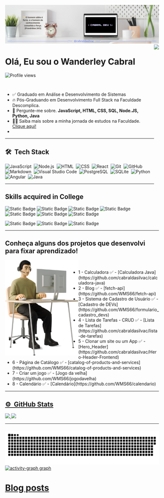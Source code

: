 ![GitHub_image](GitHub_image.png)
<img
    align="right"
    height="500em" 
    src="https://raw.githubusercontent.com/gist/cabraldasilvac/a075744cf63286024ed6aa359c77fbc4/raw/fc63027629d65aeb72b4351c60e18e4fbb550e74/gitHub-card.svg"
/>

<h1 align="left"> 
    Olá, Eu sou o Wanderley Cabral
</h1>
<p align="left"><img src="https://komarev.com/ghpvc/?username=cabraldasilvac&color=yellow" alt="Profile views" /></p><br>

-   ✅ Graduado em Análise e Desenvolvimento de Sistemas
-   🔥 Pós-Graduando em Desenvolvimento Full Stack na Faculdade Descomplica.<br/>
-   💬 Pergunte-me sobre. **JavaScript, HTML, CSS, SQL, Node.JS, Python, Java**
-   👨‍💻 Saiba mais sobre a minha jornada de estudos na Faculdade. [Clique aqui!](https://website-red-eight.vercel.app/)
-   
<hr />

<div style="display: inline_block">
    <div class="techstack">
        <h2>🛠 &nbsp;Tech Stack</h2>


![JavaScript](https://img.shields.io/badge/-JavaScript-05122A?style=flat&logo=javascript)&nbsp;
![Node.js](https://img.shields.io/badge/-Node.js-05122A?style=flat&logo=node.js)&nbsp;
![HTML](https://img.shields.io/badge/-HTML-05122A?style=flat&logo=HTML5)&nbsp;
![CSS](https://img.shields.io/badge/-CSS-05122A?style=flat&logo=CSS3&logoColor=1572B6)&nbsp;
![React](https://img.shields.io/badge/-React-05122A?style=flat&logo=react)&nbsp;
![Git](https://img.shields.io/badge/-Git-05122A?style=flat&logo=git)&nbsp;
![GitHub](https://img.shields.io/badge/-GitHub-05122A?style=flat&logo=github)&nbsp;
![Markdown](https://img.shields.io/badge/-Markdown-05122A?style=flat&logo=markdown)&nbsp;
![Visual Studio Code](https://img.shields.io/badge/-Visual%20Studio%20Code-05122A?style=flat&logo=visual-studio-code&logoColor=007ACC)&nbsp;
![PostgreSQL](https://img.shields.io/badge/-PostgreSQL-05122A?style=flat&logo=postgresql)&nbsp;
![SQLite](https://img.shields.io/badge/-SQLite-05122A?style=flat&logo=sqlite)&nbsp;
![Python](https://img.shields.io/badge/-Python-05122A?style=flat&logo=python)&nbsp;
![Angular](https://img.shields.io/badge/-Angular-05122A?style=flat&logo=angular)&nbsp;
![Java](https://img.shields.io/badge/-Java-05122A?style=flat&logo=java)&nbsp;


</div>
</div>
<hr />
<div style="display: inline_block>

<div class="skills">

<h2>Skills acquired in College</h2>

![Static Badge](https://img.shields.io/badge/Frontend-8b2ae2)
![Static Badge](https://img.shields.io/badge/Backend-8be2a8)
![Static Badge](https://img.shields.io/badge/UX_Experiencia_do_Usuário-373d5a)
![Static Badge](https://img.shields.io/badge/Estrutura_de_Dados-e2d38b)
![Static Badge](https://img.shields.io/badge/Modelagem_de_Banco_de_Dados-8b2ae2)
![Static Badge](https://img.shields.io/badge/Cloud_Computing-8be2a8)
![Static Badge](https://img.shields.io/badge/Devops-373d5a)&nbsp;

![Static Badge](https://img.shields.io/badge/Lógica_de_Programação-e2d38b)
![Static Badge](https://img.shields.io/badge/Design_de_Software-e28bc6)
![Static Badge](https://img.shields.io/badge/Desenvolvimento_Mobile-298dee)

</div>
</div>

<hr />
<div class="projects" >
    <h2 align="left" > Conheça alguns dos projetos que desenvolvi para fixar aprendizado!</h2>

   <img align="left" src="project_image.png" alt="drawing" style="width:240px;"/>
   <br>
    <div>
        <ul>
            <li> 1 - Calculadora ✅ - [Calculadora Java](https://github.com/cabraldasilvac/calculadora-java)</li>
            <li>2 - Blog ✅ - [fetch-api](https://github.com/WMS66/fetch-api)</li>
            <li>3 - Sistema de Cadastro de Usuário ✅ - [Cadastro de DEVs](https://github.com/WMS66/formulario_cadastro_devs)</li>
            <li>4 - Lista de Tarefas - CRUD ✅ - [Lista de Tarefas](https://github.com/cabraldasilvac/lista-de-tarefas)</li>
            <li>5 - Clonar um site ou um App ✅ - [Hero_Header](https://github.com/cabraldasilvac/Hero-Header-Frontend)</li>
            <li>6 - Página de Catálogo ✅ - [catalog-of-products-and-services](https://github.com/WMS66/catalog-of-products-and-services)</li>
            <li>7 - Criar um jogo ✅ - [Jogo da velha](https://github.com/WMS66/jogodavelha)</li>
            <li>8 - Calendário ✅ - [Calendário](https://github.com/WMS66/calendario)</li>
        </ul>
    </div>
</div>
<hr />

<div class="analytics">
<a href="https://github.com/cabraldasilvac">
    <h2>⚙️ &nbsp;GitHub Stats</h2>
        <img width="530em" src="https://github-readme-stats-sigma-five.vercel.app/api?username=cabraldasilvac&show_icons=true&theme=tokyonight&include_all_commits=true&count_private=true" /> 
        <img width="530em" src="https://github-readme-stats-sigma-five.vercel.app/api/top-langs/?username=cabraldasilvac&layout=compact&langs_count=5&theme=tokyonight" />
</div>
<hr />
</div>

###

<div align="left">
    <img src="https://raw.githubusercontent.com/cabraldasilvac/cabraldasilvac/output/snake.svg" alt="Snake animation" />
</div>

<div align="left">
  <img src="https://github-readme-activity-graph.vercel.app/graph?username=cabraldasilvac&radius=16&theme=react&area=true&order=5" height="300" alt="activity-graph graph"  />
</div>

###

# Blog posts
<!-- BLOG-POST-LIST:START -->
<!-- BLOG-POST-LIST:END -->
###

